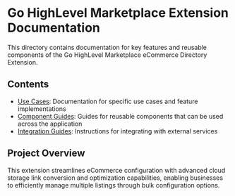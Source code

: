 # Go HighLevel Marketplace Extension Documentation

This directory contains documentation for key features and reusable components of the Go HighLevel Marketplace eCommerce Directory Extension.

## Contents

- [Use Cases](./use-cases/README.md): Documentation for specific use cases and feature implementations
- [Component Guides](./components/README.md): Guides for reusable components that can be used across the application
- [Integration Guides](./integration/README.md): Instructions for integrating with external services

## Project Overview

This extension streamlines eCommerce configuration with advanced cloud storage link conversion and optimization capabilities, enabling businesses to efficiently manage multiple listings through bulk configuration options.